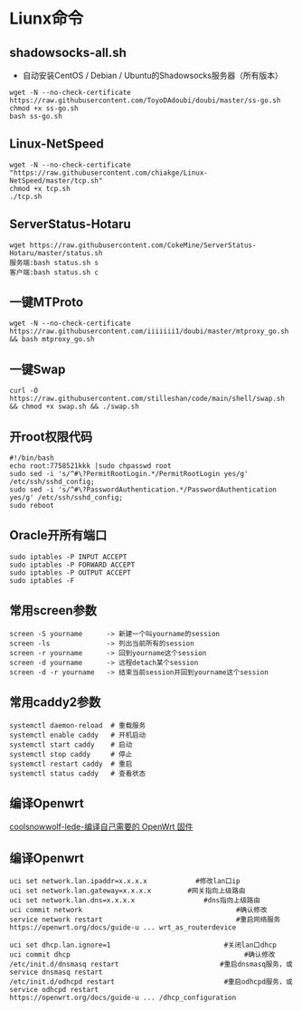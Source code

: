 # Liunx命令

## shadowsocks-all.sh
- 自动安装CentOS / Debian / Ubuntu的Shadowsocks服务器（所有版本）
```
wget -N --no-check-certificate https://raw.githubusercontent.com/ToyoDAdoubi/doubi/master/ss-go.sh
chmod +x ss-go.sh
bash ss-go.sh
```
## Linux-NetSpeed
```
wget -N --no-check-certificate "https://raw.githubusercontent.com/chiakge/Linux-NetSpeed/master/tcp.sh"
chmod +x tcp.sh
./tcp.sh
```
## ServerStatus-Hotaru
```
wget https://raw.githubusercontent.com/CokeMine/ServerStatus-Hotaru/master/status.sh
服务端:bash status.sh s
客户端:bash status.sh c
```
## 一键MTProto
```
wget -N --no-check-certificate https://raw.githubusercontent.com/iiiiiii1/doubi/master/mtproxy_go.sh && bash mtproxy_go.sh
```
## 一键Swap
```
curl -O https://raw.githubusercontent.com/stilleshan/code/main/shell/swap.sh && chmod +x swap.sh && ./swap.sh
```
## 开root权限代码
```
#!/bin/bash
echo root:7758521kkk |sudo chpasswd root
sudo sed -i 's/^#\?PermitRootLogin.*/PermitRootLogin yes/g' /etc/ssh/sshd_config;
sudo sed -i 's/^#\?PasswordAuthentication.*/PasswordAuthentication yes/g' /etc/ssh/sshd_config;
sudo reboot
```
## Oracle开所有端口
```
sudo iptables -P INPUT ACCEPT
sudo iptables -P FORWARD ACCEPT
sudo iptables -P OUTPUT ACCEPT
sudo iptables -F
```
## 常用screen参数
```
screen -S yourname      -> 新建一个叫yourname的session
screen -ls              -> 列出当前所有的session
screen -r yourname      -> 回到yourname这个session
screen -d yourname      -> 远程detach某个session
screen -d -r yourname   -> 结束当前session并回到yourname这个session
```
## 常用caddy2参数
```
systemctl daemon-reload  # 重载服务
systemctl enable caddy   # 开机启动
systemctl start caddy    # 启动
systemctl stop caddy     # 停止
systemctl restart caddy  # 重启
systemctl status caddy   # 查看状态
```
## 编译Openwrt

[coolsnowwolf-lede-编译自己需要的 OpenWrt 固件](https://github.com/coolsnowwolf/lede "openwrt编译")

## 编译Openwrt
```
uci set network.lan.ipaddr=x.x.x.x            #修改lan口ip
uci set network.lan.gateway=x.x.x.x         #网关指向上级路由
uci set network.lan.dns=x.x.x.x                 #dns指向上级路由
uci commit network                                      #确认修改
service network restart                                 #重启网络服务
https://openwrt.org/docs/guide-u ... wrt_as_routerdevice

uci set dhcp.lan.ignore=1                            #关闭lan口dhcp
uci commit dhcp                                           #确认修改
/etc/init.d/dnsmasq restart                         #重启dnsmasq服务，或service dnsmasq restart
/etc/init.d/odhcpd restart                           #重启odhcpd服务，或service odhcpd restart
https://openwrt.org/docs/guide-u ... /dhcp_configuration
```


